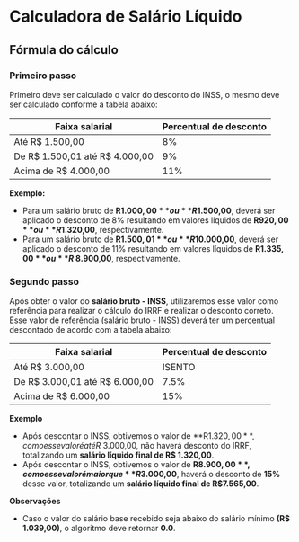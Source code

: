 # Calculadora de Salário Líquido

## Fórmula do cálculo

### Primeiro passo
Primeiro deve ser calculado o valor do desconto do INSS, o mesmo deve ser calculado conforme a tabela abaixo:


| Faixa salarial  |  Percentual de desconto  |
| --- | --- |
|  Até R$ 1.500,00 | 8% |
|  De R$ 1.500,01 até R$ 4.000,00 | 9% |
|  Acima de R$ 4.000,00 |  11% |

**Exemplo:**
- Para um salário bruto de **R$1.000,00** ou **R$1.500,00**, deverá ser aplicado o desconto de 8% resultando em valores líquidos de  **R$920,00** ou **R$1.320,00**, respectivamente.
- Para um salário bruto de **R$1.500,01** ou **R$10.000,00**, deverá ser aplicado o desconto de 11% resultando em valores líquidos de **R$1.335,00** ou **R$ 8.900,00**, respectivamente.

### Segundo passo

Após obter o valor do **salário bruto - INSS**, utilizaremos esse valor como referência para realizar o cálculo do IRRF e realizar o desconto correto. Esse valor de referência (salário bruto - INSS) deverá ter um percentual descontado de acordo com a tabela abaixo:

| Faixa salarial  |  Percentual de desconto  |
| --- | --- |
|  Até R$ 3.000,00 | ISENTO |
|  De R$ 3.000,01 até R$ 6.000,00 | 7.5% |
|  Acima de R$ 6.000,00 |  15% |

**Exemplo**

- Após descontar o INSS, obtivemos o valor de **R$1.320,00**, como esse valor é até R$ 3.000,00, não haverá desconto do IRRF, totalizando um **salário líquido final de R$ 1.320,00**.
- Após descontar o INSS, obtivemos o valor de **R$8.900,00**, como esse valor é maior que **R$3.000,00**, haverá o desconto de **15%** desse valor, totalizando um **salário líquido final de R$7.565,00**. 

**Observações**
- Caso o valor do salário base recebido seja abaixo do salário mínimo **(R$ 1.039,00)**, o algoritmo deve retornar **0.0**.
